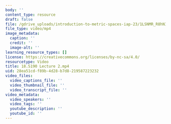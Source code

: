 ```yaml
---
body: ''
content_type: resource
draft: false
file: /gdrive_uploads/introduction-to-metric-spaces-iap-23/1LSNMR_R8hNIrja0hmgoOOqLgELeW1GMI/18s190-lecture-2.mp4
file_type: video/mp4
image_metadata:
  caption: ''
  credit: ''
  image-alt: ''
learning_resource_types: []
license: https://creativecommons.org/licenses/by-nc-sa/4.0/
resourcetype: Video
title: 18.S190 Lecture 2.mp4
uid: 28ea51cd-f89b-4d28-b7d8-219587223232
video_files:
  video_captions_file: ''
  video_thumbnail_file: ''
  video_transcript_file: ''
video_metadata:
  video_speakers: ''
  video_tags: ''
  youtube_description: ''
  youtube_id: ''
---
```


